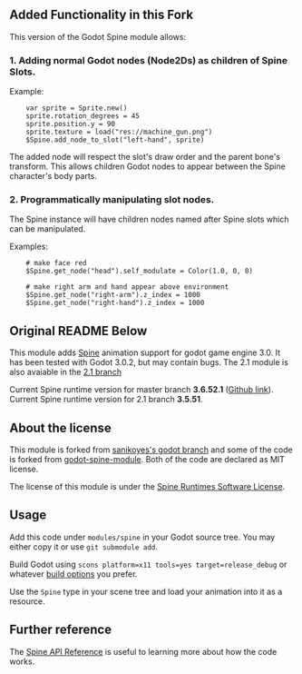 ## Added Functionality in this Fork

This version of the Godot Spine module allows:

### 1. Adding normal Godot nodes (Node2Ds) as children of Spine Slots.

Example:
```
	var sprite = Sprite.new()
	sprite.rotation_degrees = 45
	sprite.position.y = 90
	sprite.texture = load("res://machine_gun.png")	
	$Spine.add_node_to_slot("left-hand", sprite)
```
The added node will respect the slot's draw order and the parent bone's transform.
This allows children Godot nodes to appear between the Spine character's body parts.

### 2. Programmatically manipulating slot nodes.

The Spine instance will have children nodes named after Spine slots which can be manipulated.

Examples:
```
	# make face red
	$Spine.get_node("head").self_modulate = Color(1.0, 0, 0)
  
	# make right arm and hand appear above environment
	$Spine.get_node("right-arm").z_index = 1000
	$Spine.get_node("right-hand").z_index = 1000
```

## Original README Below

This module adds [Spine](http://esotericsoftware.com/) animation support for godot game engine 3.0. It has been tested with Godot 3.0.2, but may contain bugs.
The 2.1 module is also avaiable in the [2.1 branch](https://github.com/GodotExplorer/spine/tree/2.1)

Current Spine runtime version for master branch **3.6.52.1** ([Github link](https://github.com/EsotericSoftware/spine-runtimes/tree/spine-libgdx-3.6.52.1)).
Current Spine runtime version for 2.1 branch **3.5.51**.

## About the license

This module is forked from [sanikoyes's godot branch](https://github.com/sanikoyes/godot/tree/develop/modules/spine) and some of the code is forked from [godot-spine-module](https://github.com/jjay/godot-spine-module). Both of the code are declared as MIT license.

The license of this module is under the [Spine Runtimes Software License](https://github.com/EsotericSoftware/spine-runtimes/blob/3.6/LICENSE).

## Usage

Add this code under `modules/spine` in your Godot source tree. You may either copy it or use `git submodule add`.

Build Godot using `scons platform=x11 tools=yes target=release_debug` or whatever [build options](http://docs.godotengine.org/en/latest/development/compiling/) you prefer.

Use the `Spine` type in your scene tree and load your animation into it as a resource.

## Further reference

The [Spine API Reference](http://esotericsoftware.com/spine-api-reference) is useful to learning more about how the code works.


